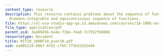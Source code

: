 ```yaml
---
content_type: resource
description: This resource contains problems about the sequence of functions on R,
  Riemann-integrable and equicontinuous sequence of functions.
file: https://ol-ocw-studio-app-qa.s3.amazonaws.com/courses/18-100b-analysis-i-fall-2010/ea88512d08b76fd1cf6577362d1b2e94_MIT18_100BF10_pset10.pdf
file_type: application/pdf
parent_uid: 3ad89456-ba4e-f1be-74a0-7c7912fb0866
resourcetype: Document
title: MIT18_100BF10_pset10.pdf
uid: ea88512d-08b7-6fd1-cf65-77362d1b2e94
---
```

